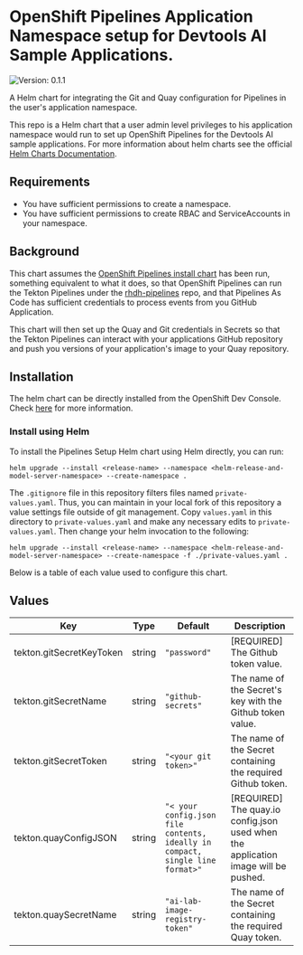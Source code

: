 

# OpenShift Pipelines Application Namespace setup for Devtools AI Sample Applications.
![Version: 0.1.1](https://img.shields.io/badge/Version-0.1.1-informational?style=flat-square)

A Helm chart for integrating the Git and Quay configuration for Pipelines in the user's application namespace.

This repo is a Helm chart that a user admin level privileges to his application namespace would run to set up OpenShift Pipelines for the Devtools AI sample applications. For more information about helm charts see the official [Helm Charts Documentation](https://helm.sh/).

## Requirements

- You have sufficient permissions to create a namespace.
- You have sufficient permissions to create RBAC and ServiceAccounts in your namespace.

## Background

This chart assumes the [OpenShift Pipelines install chart](../pipeline-install/README.md) has been run, something equivalent to what it does, so
that OpenShift Pipelines can run the Tekton Pipelines under the [rhdh-pipelines](https://github.com/redhat-ai-dev/rhdh-pipelines) repo, and that
Pipelines As Code has sufficient credentials to process events from you GitHub Application.

This chart will then set up the Quay and Git credentials in Secrets so that the Tekton Pipelines can interact with your
applications GitHub repository and push you versions of your application's image to your Quay repository.

## Installation

The helm chart can be directly installed from the OpenShift Dev Console. Check [here](https://docs.redhat.com/en/documentation/openshift_container_platform/4.8/html/building_applications/working-with-helm-charts#understanding-helm) for more information.

### Install using Helm

To install the Pipelines Setup Helm chart using Helm directly, you can run:

```
helm upgrade --install <release-name> --namespace <helm-release-and-model-server-namespace> --create-namespace .
```

The `.gitignore` file in this repository filters files named `private-values.yaml`.  Thus, you can maintain in
your local fork of this repository a value settings file outside of git management.  Copy `values.yaml` in this directory to `private-values.yaml` and make any necessary edits to `private-values.yaml`.  Then change your helm invocation to the following:

```shell
helm upgrade --install <release-name> --namespace <helm-release-and-model-server-namespace> --create-namespace -f ./private-values.yaml .
```

Below is a table of each value used to configure this chart.

## Values

| Key | Type | Default | Description |
|-----|------|---------|-------------|
| tekton.gitSecretKeyToken | string | `"password"` | [REQUIRED] The Github token value. |
| tekton.gitSecretName | string | `"github-secrets"` | The name of the Secret's key with the Github token value. |
| tekton.gitSecretToken | string | `"<your git token>"` | The name of the Secret containing the required Github token. |
| tekton.quayConfigJSON | string | `"< your config.json file contents, ideally in compact, single line format>"` | [REQUIRED] The quay.io config.json used when the application image will be pushed. |
| tekton.quaySecretName | string | `"ai-lab-image-registry-token"` | The name of the Secret containing the required Quay token. |

